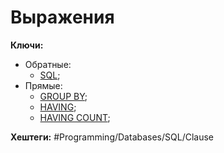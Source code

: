 
# Выражения

**Ключи:**
- Обратные:
	- [SQL](SQL);
- Прямые:
	- [GROUP BY](group-by-clause);
	- [HAVING](having-clause);
	- [HAVING COUNT](having-count-clause);

**Хештеги:** #Programming/Databases/SQL/Clause



